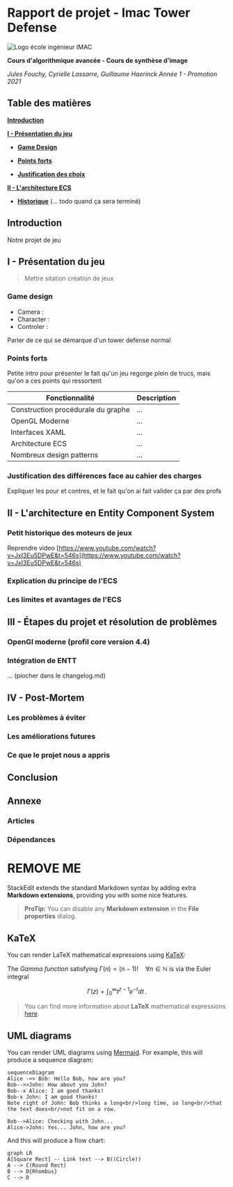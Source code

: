 # Rapport de projet - Imac Tower Defense

![Logo école ingénieur IMAC](https://github.com/guillaume-haerinck/imac-tower-defense/blob/master/doc/rapport-img/imac.png?raw=true)

**Cours d'algorithmique avancée - Cours de synthèse d'image**

*Jules Fouchy, Cyrielle Lassarre, Guillaume Haerinck*
*Année 1 - Promotion 2021*

## Table des matières

[**Introduction**](#introduction)

[**I - Présentation du jeu**](#ii---présentation-du-jeu)

*  [**Game Design**](#game-design)

*  [**Points forts**](#points-forts)

*  [**Justification des choix**](#différences-face-au-cahier-des-charges)

[**II - L'architecture ECS**](#ii---l'architecture-en-entity-component-system)

*  [**Historique**](#petit-historique-des-moteurs-de-jeux)
 (... todo quand ça sera terminé)


## Introduction

Notre projet de jeu 

## I - Présentation du jeu

> Mettre sitation création de jeux

### Game design

- Camera :
- Character :
- Controler :

Parler de ce qui se démarque d'un tower defense normal

### Points forts

Petite intro pour présenter le fait qu'un jeu regorge plein de trucs, mais qu'on a ces points qui ressortent

| Fonctionnalité| Description |
|--|--|
| Construction procédurale du graphe | ... |
| OpenGL Moderne | ... |
| Interfaces XAML | ... |
| Architecture ECS | ... |
| Nombreux design patterns | ... |

### Justification des différences face au cahier des charges

Expliquer les pour et contres, et le fait qu'on ai fait valider ça par des profs  

## II - L'architecture en Entity Component System

### Petit historique des moteurs de jeux

Reprendre video [https://www.youtube.com/watch?v=JxI3Eu5DPwE&t=546s](https://www.youtube.com/watch?v=JxI3Eu5DPwE&t=546s)

### Explication du principe de l'ECS



### Les limites et avantages de l'ECS

  

## III - Étapes du projet et résolution de problèmes

### OpenGl moderne (profil core version 4.4)

### Intégration de ENTT

... (piocher dans le changelog.md)

## IV - Post-Mortem

### Les problèmes à éviter

### Les améliorations futures

### Ce que le projet nous a appris


## Conclusion


## Annexe

### Articles

### Dépendances

# REMOVE ME

StackEdit extends the standard Markdown syntax by adding extra **Markdown extensions**, providing you with some nice features.

> **ProTip:** You can disable any **Markdown extension** in the **File properties** dialog.


## KaTeX

You can render LaTeX mathematical expressions using [KaTeX](https://khan.github.io/KaTeX/):

The *Gamma function* satisfying $\Gamma(n) = (n-1)!\quad\forall n\in\mathbb N$ is via the Euler integral

$$
\Gamma(z) = \int_0^\infty t^{z-1}e^{-t}dt\,.
$$

> You can find more information about **LaTeX** mathematical expressions [here](http://meta.math.stackexchange.com/questions/5020/mathjax-basic-tutorial-and-quick-reference).


## UML diagrams

You can render UML diagrams using [Mermaid](https://mermaidjs.github.io/). For example, this will produce a sequence diagram:

```mermaid
sequenceDiagram
Alice ->> Bob: Hello Bob, how are you?
Bob-->>John: How about you John?
Bob--x Alice: I am good thanks!
Bob-x John: I am good thanks!
Note right of John: Bob thinks a long<br/>long time, so long<br/>that the text does<br/>not fit on a row.

Bob-->Alice: Checking with John...
Alice->John: Yes... John, how are you?
```

And this will produce a flow chart:

```mermaid
graph LR
A[Square Rect] -- Link text --> B((Circle))
A --> C(Round Rect)
B --> D{Rhombus}
C --> D
```
<!--stackedit_data:
eyJoaXN0b3J5IjpbMTgwNzI3NzQ0Nyw2Mjg3NDc1MDYsMTkzOD
Y5NTQwMSwyMDIzNTE1ODcyXX0=
-->